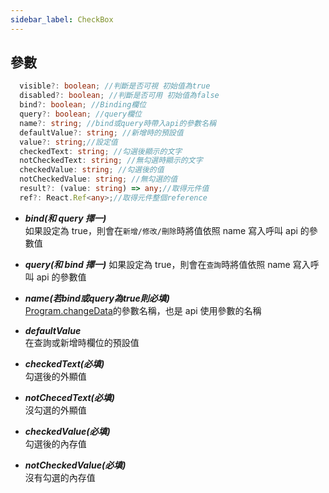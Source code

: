 ```yaml
---
sidebar_label: CheckBox
---
```


## 參數

```typescript
  visible?: boolean; //判斷是否可視 初始值為true
  disabled?: boolean; //判斷是否可用 初始值為false
  bind?: boolean; //Binding欄位
  query?: boolean; //query欄位
  name?: string; //bind或query時帶入api的參數名稱
  defaultValue?: string; //新增時的預設值
  value?: string;//設定值
  checkedText: string; //勾選後顯示的文字
  notCheckedText: string; //無勾選時顯示的文字
  checkedValue: string; //勾選後的值
  notCheckedValue: string; //無勾選的值
  result?: (value: string) => any;//取得元件值
  ref?: React.Ref<any>;//取得元件整個reference
```

- **_bind(和 query 擇一)_**  
  如果設定為 true，則會在`新增/修改/刪除`時將值依照 name 寫入呼叫 api 的參數值

- **_query(和 bind 擇一)_**
  如果設定為 true，則會在`查詢`時將值依照 name 寫入呼叫 api 的參數值

- **_name(若bind或query為true則必填)_**  
  [Program.changeData](ERP-widget#program)的參數名稱，也是 api 使用參數的名稱

- **_defaultValue_**  
  在查詢或新增時欄位的預設值

- **_checkedText(必填)_**  
  勾選後的外顯值

- **_notChecedText(必填)_**  
  沒勾選的外顯值

- **_checkedValue(必填)_**  
  勾選後的內存值

- **_notCheckedValue(必填)_**  
  沒有勾選的內存值

